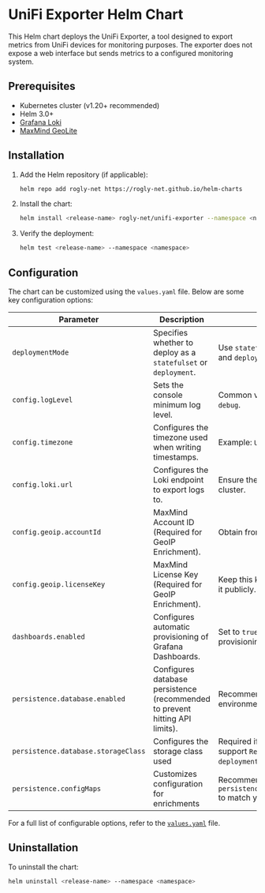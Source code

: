 # UniFi Exporter Helm Chart

This Helm chart deploys the UniFi Exporter, a tool designed to export metrics from UniFi devices for monitoring purposes. The exporter does not expose a web interface but sends metrics to a configured monitoring system.

## Prerequisites

- Kubernetes cluster (v1.20+ recommended)
- Helm 3.0+
- [Grafana Loki](https://github.com/grafana/loki)
- [MaxMind GeoLite](https://www.maxmind.com/en/geolite2/signup?utm_source=kb&utm_medium=kb-link&utm_campaign=kb-create-account)

## Installation

1. Add the Helm repository (if applicable):
   ```bash
   helm repo add rogly-net https://rogly-net.github.io/helm-charts
   ```

2. Install the chart:
   ```bash
   helm install <release-name> rogly-net/unifi-exporter --namespace <namespace>
   ```

3. Verify the deployment:
   ```bash
   helm test <release-name> --namespace <namespace>
   ```

## Configuration

The chart can be customized using the `values.yaml` file. Below are some key configuration options:

| Parameter                          | Description                                                                                    | Notes                                                                                                   |
|------------------------------------|------------------------------------------------------------------------------------------------|---------------------------------------------------------------------------------------------------------|
| `deploymentMode`                   | Specifies whether to deploy as a `statefulset` or `deployment`.                                | Use `statefulset` for persistent workloads and `deployment` for stateless workloads.                    |
| `config.logLevel`                  | Sets the console minimum log level.                                                            | Common values are `info`, `warn`, `error`, and `debug`.                                                 |
| `config.timezone`                  | Configures the timezone used when writing timestamps.                                          | Example: `UTC`, `America/New_York`.                                                                     |
| `config.loki.url`                  | Configures the Loki endpoint to export logs to.                                                | Ensure the endpoint is reachable from the cluster.                                                      |
| `config.geoip.accountId`           | MaxMind Account ID (Required for GeoIP Enrichment).                                            | Obtain from your MaxMind account.                                                                       |
| `config.geoip.licenseKey`          | MaxMind License Key (Required for GeoIP Enrichment).                                           | Keep this key secure and avoid exposing it publicly.                                                    |
| `dashboards.enabled`               | Configures automatic provisioning of Grafana Dashboards.                                       | Set to `true` to enable dashboard provisioning.                                                         |
| `persistence.database.enabled`     | Configures database persistence (recommended to prevent hitting API limits).                   | Recommended for production environments.                                                                |
| `persistence.database.storageClass`| Configures the storage class used                                                              | Required if default storage class does not support `ReadWriteMany` and `deploymentMode` is `deployment` |
| `persistence.configMaps`           | Customizes configuration for enrichments                                                       | Recommended to configure `persistence.configMaps.portforwardRules` to match your environment)           |

For a full list of configurable options, refer to the [`values.yaml`](https://github.com/rogly-net/helm-charts/blob/main/charts/unifi-exporter/values.yaml) file.

## Uninstallation

To uninstall the chart:
```bash
helm uninstall <release-name> --namespace <namespace>
```
